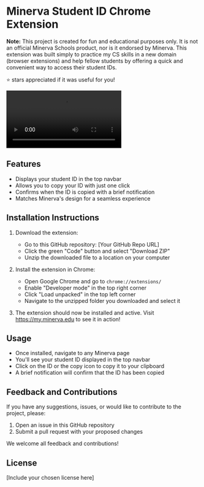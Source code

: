 # Minerva Student ID Chrome Extension

**Note:** This project is created for fun and educational purposes only. It is not an official Minerva Schools product, nor is it endorsed by Minerva. This extension was built simply to practice my CS skills in a new domain (browser extensions) and help fellow students by offering a quick and convenient way to access their student IDs.

⭐ stars appreciated if it was useful for you!

<video controls src="demo.mp4" title="Title"></video>

## Features

- Displays your student ID in the top navbar
- Allows you to copy your ID with just one click
- Confirms when the ID is copied with a brief notification
- Matches Minerva's design for a seamless experience

## Installation Instructions

1. Download the extension:
   - Go to this GitHub repository: [Your GitHub Repo URL]
   - Click the green "Code" button and select "Download ZIP"
   - Unzip the downloaded file to a location on your computer

2. Install the extension in Chrome:
   - Open Google Chrome and go to `chrome://extensions/`
   - Enable "Developer mode" in the top right corner
   - Click "Load unpacked" in the top left corner
   - Navigate to the unzipped folder you downloaded and select it

3. The extension should now be installed and active. Visit <https://my.minerva.edu> to see it in action!

## Usage

- Once installed, navigate to any Minerva page
- You'll see your student ID displayed in the top navbar
- Click on the ID or the copy icon to copy it to your clipboard
- A brief notification will confirm that the ID has been copied

## Feedback and Contributions

If you have any suggestions, issues, or would like to contribute to the project, please:

1. Open an issue in this GitHub repository
2. Submit a pull request with your proposed changes

We welcome all feedback and contributions!

## License

[Include your chosen license here]
